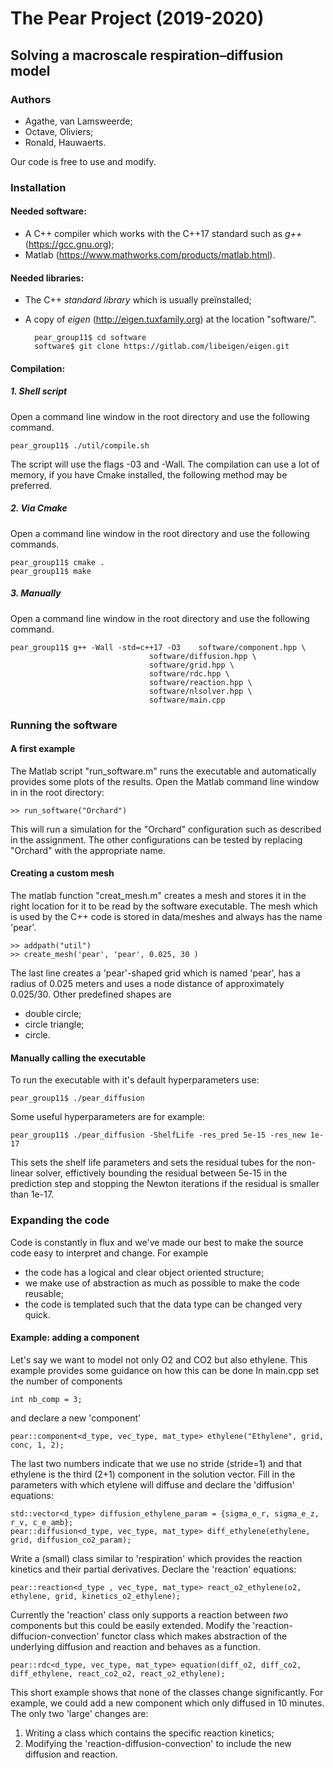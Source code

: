 # The Pear Project (2019-2020)
## Solving a macroscale respiration–diffusion model

### Authors
- Agathe, van Lamsweerde;
- Octave, Oliviers;
- Ronald, Hauwaerts.

Our code is free to use and modify. 

### Installation
#### Needed software:
- A C++ compiler which works with the C++17 standard such as *g++* (https://gcc.gnu.org);
- Matlab (https://www.mathworks.com/products/matlab.html).
#### Needed libraries:
- The C++ *standard library* which is usually preïnstalled;
- A copy of *eigen* (http://eigen.tuxfamily.org) at the location "software/". 
    
    
        pear_group11$ cd software 
        software$ git clone https://gitlab.com/libeigen/eigen.git 
          
#### Compilation: 
##### 1. Shell script 
Open a command line window in the root directory and use the following command. 

    pear_group11$ ./util/compile.sh 
The script will use the flags -03 and -Wall. The compilation can use a lot of memory, if you have Cmake installed, the following method may be preferred.  
##### 2. Via Cmake  
Open a command line window in the root directory and use the following commands. 

    pear_group11$ cmake . 
    pear_group11$ make 
##### 3. Manually 
Open a command line window in the root directory and use the following command. 

    pear_group11$ g++ -Wall -std=c++17 -O3    software/component.hpp \
                                   software/diffusion.hpp \
                                   software/grid.hpp \
                                   software/rdc.hpp \
                                   software/reaction.hpp \
                                   software/nlsolver.hpp \
                                   software/main.cpp
        
### Running the software
#### A first example
The Matlab script "run_software.m" runs the executable and automatically provides some plots of the results. 
Open the Matlab command line window in in the root directory: 

    >> run_software("Orchard")
    
This will run a simulation for the "Orchard" configuration such as described in the assignment. The other configurations can be 
tested by replacing "Orchard" with the appropriate name. 

#### Creating a custom mesh 
The matlab function "creat_mesh.m" creates a mesh and stores it in the right location for it to be read by the software executable.
The mesh which is used by the C++ code is stored in data/meshes and always has the name 'pear'. 

    >> addpath("util")
    >> create_mesh('pear', 'pear', 0.025, 30 ) 
    
The last line creates a 'pear'-shaped grid which is named 'pear', has a radius of 0.025 meters and uses a node distance of 
approximately 0.025/30. Other predefined shapes are 

- double circle; 
- circle triangle;
- circle.

#### Manually calling the executable
To run the executable with it's default hyperparameters use:

    pear_group11$ ./pear_diffusion 

Some useful hyperparameters are for example: 

    pear_group11$ ./pear_diffusion -ShelfLife -res_pred 5e-15 -res_new 1e-17
   
This sets the shelf life parameters and sets the residual tubes for the non-linear solver, effictively bounding the residual between 
5e-15 in the prediction step and stopping the Newton iterations if the residual is smaller than 1e-17. 

### Expanding the code 

Code is constantly in flux and we've made our best to make the source code easy to interpret and change. For example 
    
   - the code has a logical and clear object oriented structure;
   - we make use of abstraction as much as possible to make the code reusable;   
   - the code is templated such that the data type can be changed very quick. 

#### Example: adding a component 
Let's say we want to model not only O2 and CO2 but also ethylene. This example provides some guidance on how this can be done
In main.cpp set the number of components

    int nb_comp = 3; 
    
and declare a new 'component'

    pear::component<d_type, vec_type, mat_type> ethylene("Ethylene", grid, conc, 1, 2);

The last two numbers indicate that we use no stride (stride=1) and that ethylene is the third (2+1) component in the solution vector. 
Fill in the parameters with which etylene will diffuse and declare the 'diffusion' equations:

    std::vector<d_type> diffusion_ethylene_param = {sigma_e_r, sigma_e_z, r_v, c_e_amb};
    pear::diffusion<d_type, vec_type, mat_type> diff_ethylene(ethylene, grid, diffusion_co2_param);

Write a (small) class similar to 'respiration' which provides the reaction kinetics and their partial derivatives. 
Declare the 'reaction' equations: 

    pear::reaction<d_type , vec_type, mat_type> react_o2_ethylene(o2, ethylene, grid, kinetics_o2_ethylene);

Currently the 'reaction' class only supports a reaction between *two* components but this could be easily extended. Modify the 
'reaction-diffucion-convection' functor class which makes abstraction of the underlying diffusion and reaction and behaves as a function. 

    pear::rdc<d_type, vec_type, mat_type> equation(diff_o2, diff_co2, diff_ethylene, react_co2_o2, react_o2_ethylene);

This short example shows that none of the classes change significantly. For example, we could add a new component which only diffused in 10 minutes. The only two 'large' changes are:

1. Writing a class which contains the specific reaction kinetics;
2. Modifying the 'reaction-diffusion-convection' to include the new diffusion and reaction. 



